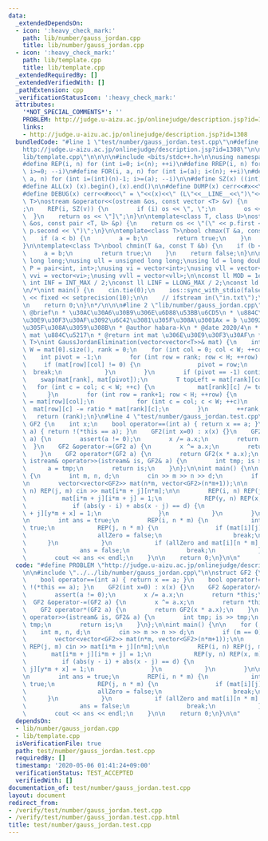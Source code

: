 ```yaml
---
data:
  _extendedDependsOn:
  - icon: ':heavy_check_mark:'
    path: lib/number/gauss_jordan.cpp
    title: lib/number/gauss_jordan.cpp
  - icon: ':heavy_check_mark:'
    path: lib/template.cpp
    title: lib/template.cpp
  _extendedRequiredBy: []
  _extendedVerifiedWith: []
  _pathExtension: cpp
  _verificationStatusIcon: ':heavy_check_mark:'
  attributes:
    '*NOT_SPECIAL_COMMENTS*': ''
    PROBLEM: http://judge.u-aizu.ac.jp/onlinejudge/description.jsp?id=1308
    links:
    - http://judge.u-aizu.ac.jp/onlinejudge/description.jsp?id=1308
  bundledCode: "#line 1 \"test/number/gauss_jordan.test.cpp\"\n#define PROBLEM \"\
    http://judge.u-aizu.ac.jp/onlinejudge/description.jsp?id=1308\"\n\n#line 1 \"\
    lib/template.cpp\"\n\n\n\n#include <bits/stdc++.h>\n\nusing namespace std;\n\n\
    #define REP(i, n) for (int i=0; i<(n); ++i)\n#define RREP(i, n) for (int i=(int)(n)-1;\
    \ i>=0; --i)\n#define FOR(i, a, n) for (int i=(a); i<(n); ++i)\n#define RFOR(i,\
    \ a, n) for (int i=(int)(n)-1; i>=(a); --i)\n\n#define SZ(x) ((int)(x).size())\n\
    #define ALL(x) (x).begin(),(x).end()\n\n#define DUMP(x) cerr<<#x<<\" = \"<<(x)<<endl\n\
    #define DEBUG(x) cerr<<#x<<\" = \"<<(x)<<\" (L\"<<__LINE__<<\")\"<<endl;\n\ntemplate<class\
    \ T>\nostream &operator<<(ostream &os, const vector <T> &v) {\n    os << \"[\"\
    ;\n    REP(i, SZ(v)) {\n        if (i) os << \", \";\n        os << v[i];\n  \
    \  }\n    return os << \"]\";\n}\n\ntemplate<class T, class U>\nostream &operator<<(ostream\
    \ &os, const pair <T, U> &p) {\n    return os << \"(\" << p.first << \" \" <<\
    \ p.second << \")\";\n}\n\ntemplate<class T>\nbool chmax(T &a, const T &b) {\n\
    \    if (a < b) {\n        a = b;\n        return true;\n    }\n    return false;\n\
    }\n\ntemplate<class T>\nbool chmin(T &a, const T &b) {\n    if (b < a) {\n   \
    \     a = b;\n        return true;\n    }\n    return false;\n}\n\nusing ll =\
    \ long long;\nusing ull = unsigned long long;\nusing ld = long double;\nusing\
    \ P = pair<int, int>;\nusing vi = vector<int>;\nusing vll = vector<ll>;\nusing\
    \ vvi = vector<vi>;\nusing vvll = vector<vll>;\n\nconst ll MOD = 1e9 + 7;\nconst\
    \ int INF = INT_MAX / 2;\nconst ll LINF = LLONG_MAX / 2;\nconst ld eps = 1e-9;\n\
    \n/*\nint main() {\n    cin.tie(0);\n    ios::sync_with_stdio(false);\n    cout\
    \ << fixed << setprecision(10);\n\n    // ifstream in(\"in.txt\");\n    // cin.rdbuf(in.rdbuf());\n\
    \n    return 0;\n}\n*/\n\n\n#line 2 \"lib/number/gauss_jordan.cpp\"\n\n/**\n *\
    \ @brief\n * \u30AC\u30A6\u30B9\u306E\u6D88\u53BB\u6CD5\n * \u884C\u5217\u3092\
    \u30E9\u30F3\u30AF\u3092\u6C42\u3081\u305F\u308A\u3001Ax = b \u3092\u89E3\u3044\
    \u305F\u308A\u3059\u308B\n * @author habara-k\n * @date 2020/4\n * @param[in]\
    \ mat \u884C\u5217\n * @return int mat \u306E\u30E9\u30F3\u30AF\n */\n\ntemplate<class\
    \ T>\nint GaussJordanElimination(vector<vector<T>>& mat) {\n    int H = mat.size(),\
    \ W = mat[0].size(), rank = 0;\n    for (int col = 0; col < W; ++col) {\n    \
    \    int pivot = -1;\n        for (int row = rank; row < H; ++row) {\n       \
    \     if (mat[row][col] != 0) {\n                pivot = row;\n              \
    \  break;\n            }\n        }\n        if (pivot == -1) continue;\n    \
    \    swap(mat[rank], mat[pivot]);\n        T topLeft = mat[rank][col];\n     \
    \   for (int c = col; c < W; ++c) {\n            mat[rank][c] /= topLeft;\n  \
    \      }\n        for (int row = rank+1; row < H; ++row) {\n            T ratio\
    \ = mat[row][col];\n            for (int c = col; c < W; ++c)\n              \
    \  mat[row][c] -= ratio * mat[rank][c];\n        }\n        ++rank;\n    }\n \
    \   return (rank);\n}\n#line 4 \"test/number/gauss_jordan.test.cpp\"\n\nstruct\
    \ GF2 {\n    int x;\n    bool operator==(int a) { return x == a; }\n    bool operator!=(int\
    \ a) { return !(*this == a); }\n    GF2(int x=0) : x(x) {}\n    GF2 &operator/=(GF2\
    \ a) {\n        assert(a != 0);\n        x /= a.x;\n        return *this;\n  \
    \  }\n    GF2 &operator-=(GF2 a) {\n        x ^= a.x;\n        return *this;\n\
    \    }\n    GF2 operator*(GF2 a) {\n        return GF2(x * a.x);\n    }\n    friend\
    \ istream& operator>>(istream& is, GF2& a) {\n        int tmp; is >> tmp;\n  \
    \      a = tmp;\n        return is;\n    }\n};\n\nint main() {\n\n    for (;;)\
    \ {\n        int m, n, d;\n        cin >> m >> n >> d;\n        if (m == 0) break;\n\
    \n        vector<vector<GF2>> mat(n*m, vector<GF2>(n*m+1));\n\n        REP(i,\
    \ n) REP(j, m) cin >> mat[i*m + j][n*m];\n\n        REP(i, n) REP(j, m) {\n  \
    \          mat[i*m + j][i*m + j] = 1;\n            REP(y, n) REP(x, m) {\n   \
    \             if (abs(y - i) + abs(x - j) == d) {\n                    mat[i*m\
    \ + j][y*m + x] = 1;\n                }\n            }\n        }\n\n        GaussJordanElimination(mat);\n\
    \n        int ans = true;\n        REP(i, n * m) {\n            int allZero =\
    \ true;\n            REP(j, n * m) {\n                if (mat[i][j] != 0) {\n\
    \                    allZero = false;\n                    break;\n          \
    \      }\n            }\n            if (allZero and mat[i][n * m] == 1) {\n \
    \               ans = false;\n                break;\n            }\n        }\n\
    \        cout << ans << endl;\n    }\n\n    return 0;\n}\n\n"
  code: "#define PROBLEM \"http://judge.u-aizu.ac.jp/onlinejudge/description.jsp?id=1308\"\
    \n\n#include \"../../lib/number/gauss_jordan.cpp\"\n\nstruct GF2 {\n    int x;\n\
    \    bool operator==(int a) { return x == a; }\n    bool operator!=(int a) { return\
    \ !(*this == a); }\n    GF2(int x=0) : x(x) {}\n    GF2 &operator/=(GF2 a) {\n\
    \        assert(a != 0);\n        x /= a.x;\n        return *this;\n    }\n  \
    \  GF2 &operator-=(GF2 a) {\n        x ^= a.x;\n        return *this;\n    }\n\
    \    GF2 operator*(GF2 a) {\n        return GF2(x * a.x);\n    }\n    friend istream&\
    \ operator>>(istream& is, GF2& a) {\n        int tmp; is >> tmp;\n        a =\
    \ tmp;\n        return is;\n    }\n};\n\nint main() {\n\n    for (;;) {\n    \
    \    int m, n, d;\n        cin >> m >> n >> d;\n        if (m == 0) break;\n\n\
    \        vector<vector<GF2>> mat(n*m, vector<GF2>(n*m+1));\n\n        REP(i, n)\
    \ REP(j, m) cin >> mat[i*m + j][n*m];\n\n        REP(i, n) REP(j, m) {\n     \
    \       mat[i*m + j][i*m + j] = 1;\n            REP(y, n) REP(x, m) {\n      \
    \          if (abs(y - i) + abs(x - j) == d) {\n                    mat[i*m +\
    \ j][y*m + x] = 1;\n                }\n            }\n        }\n\n        GaussJordanElimination(mat);\n\
    \n        int ans = true;\n        REP(i, n * m) {\n            int allZero =\
    \ true;\n            REP(j, n * m) {\n                if (mat[i][j] != 0) {\n\
    \                    allZero = false;\n                    break;\n          \
    \      }\n            }\n            if (allZero and mat[i][n * m] == 1) {\n \
    \               ans = false;\n                break;\n            }\n        }\n\
    \        cout << ans << endl;\n    }\n\n    return 0;\n}\n\n"
  dependsOn:
  - lib/number/gauss_jordan.cpp
  - lib/template.cpp
  isVerificationFile: true
  path: test/number/gauss_jordan.test.cpp
  requiredBy: []
  timestamp: '2020-05-06 01:41:24+09:00'
  verificationStatus: TEST_ACCEPTED
  verifiedWith: []
documentation_of: test/number/gauss_jordan.test.cpp
layout: document
redirect_from:
- /verify/test/number/gauss_jordan.test.cpp
- /verify/test/number/gauss_jordan.test.cpp.html
title: test/number/gauss_jordan.test.cpp
---
```

